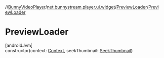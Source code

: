 //[BunnyVideoPlayer](../../../index.md)/[net.bunnystream.player.ui.widget](../index.md)/[PreviewLoader](index.md)/[PreviewLoader](-preview-loader.md)

# PreviewLoader

[androidJvm]\
constructor(context: [Context](https://developer.android.com/reference/kotlin/android/content/Context.html), seekThumbnail: [SeekThumbnail](../../net.bunnystream.player.model/-seek-thumbnail/index.md))
